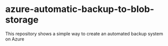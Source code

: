 # azure-automatic-backup-to-blob-storage
This repository shows a simple way to create an automated backup system on Azure
